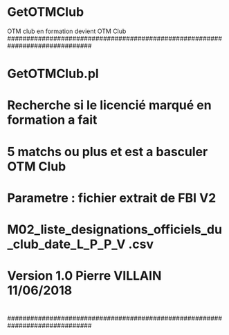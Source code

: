 # GetOTMClub
OTM club en formation devient OTM Club
##############################################################################
#                                                                            #
# GetOTMClub.pl                                                              #
# Recherche si le licencié marqué en formation a fait                        #
# 5 matchs ou plus et est a basculer OTM Club                                #
#                                                                            #
# Parametre :  fichier extrait de FBI V2                                     # 
#              M02_liste_designations_officiels_du_club_date_L_P_P_V .csv    #
# Version 1.0              Pierre VILLAIN 11/06/2018                         #
#                                                                            #
#                                                                            #
##############################################################################
